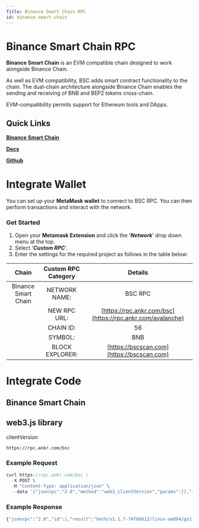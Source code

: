 ```yaml
---
Title: Binance Smart Chain RPC
id: binance-smart-chain
---
```


# Binance Smart Chain RPC

**Binance Smart Chain** is an EVM compatible chain designed to work alongside Binance Chain. 

As well as EVM compatibility, BSC adds smart contract functionality to the chain. The dual-chain architecture alongside Binance Chain enables the sending and receiving of BNB and BEP2 tokens cross-chain.&#x20;

EVM-compatibility permits support for Ethereum tools and DApps.&#x20;

## Quick Links

[**Binance Smart Chain**](https://www.binance.org/en/smartChain)

[**Docs**](https://docs.binance.org/smart-chain/guides/bsc-intro.html)

[**Github**](https://github.com/binance-chain)

# Integrate Wallet

You can set up your **MetaMask wallet** to connect to BSC RPC. You can then perform transactions and interact with the network.

### Get Started

1. Open your **Metamask Extension** and click the '_**Network**_' drop down menu at the top.
2. Select '_**Custom RPC**_'.
3. Enter the settings for the required project as follows in the table below:



|        Chain        | Custom RPC Category |                           Details                          |
| :-----------------: | :-----------------: | :--------------------------------------------------------: |
| Binance Smart Chain |    NETWORK NAME:    |                           BSC RPC                          |
|                     |     NEW RPC URL:    | [https://rpc.ankr.com/bsc](https://rpc.ankr.com/avalanche) |
|                     |      CHAIN ID:      |                             56                             |
|                     |       SYMBOL:       |                             BNB                            |
|                     |   BLOCK EXPLORER:   |         [https://bscscan.com](https://bscscan.com)         |



# Integrate Code

## Binance Smart Chain

## web3.js library

clientVersion

```
https://rpc.ankr.com/bsc
```

### Example Request

```javascript
curl https://rpc.ankr.com/bsc \
  -X POST \
  -H "Content-Type: application/json" \
  --data '{"jsonrpc":"2.0","method":"web3_clientVersion","params":[],"id":1}'
```

### Example Response

```javascript
{"jsonrpc":"2.0","id":1,"result":"Geth/v1.1.7-74f6b613/linux-amd64/go1.16.10"}
```
